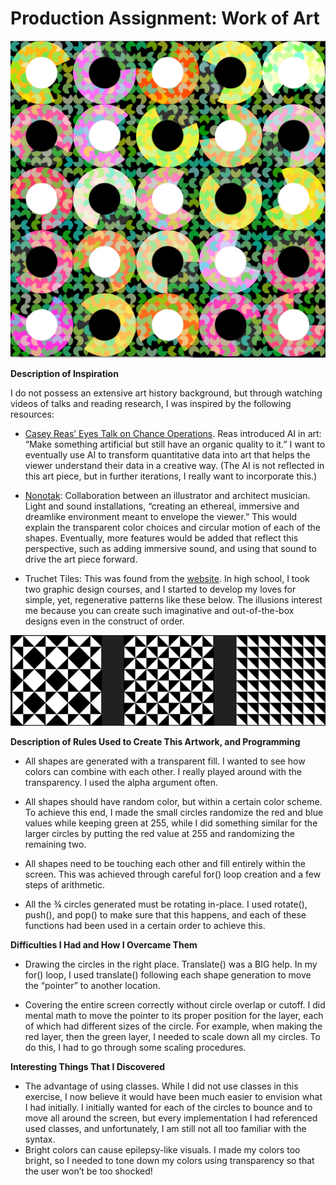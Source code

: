 # Production Assignment: Work of Art

![Yes](https://github.com/joshsanchez98/CreativeProgrammingAndElectronics/blob/master/July_13/my_image.png)

**Description of Inspiration**

I do not possess an extensive art history background, but through watching videos of talks and reading research, I was inspired by the following resources: 

- [Casey Reas’ Eyes Talk on Chance Operations](https://vimeo.com/45851523).  Reas introduced AI in art: “Make something artificial but still have an organic quality to it.”  I want to eventually use AI to transform quantitative data into art that helps the viewer understand their data in a creative way.  (The AI is not reflected in this art piece, but in further iterations, I really want to incorporate this.)

- [Nonotak](https://www.youtube.com/watch?v=UY7l_UgHhBQ): Collaboration between an illustrator and architect musician.  Light and sound installations, “creating an ethereal, immersive and dreamlike environment meant to envelope the viewer.”  This would explain the transparent color choices and circular motion of each of the shapes. Eventually, more features would be added that reflect this perspective, such as adding immersive sound, and using that sound to drive the art piece forward.

- Truchet Tiles: This was found from the [website](https://sites.google.com/site/desinv23summer2019/slides/patterns). In high school, I took two graphic design courses, and I started to develop my loves for simple, yet, regenerative patterns like these below.  The illusions interest me because you can create such imaginative and out-of-the-box designs even in the construct of order.  

![Yes](https://github.com/joshsanchez98/CreativeProgrammingAndElectronics/blob/master/July_13/truchet_tiles.png)

**Description of Rules Used to Create This Artwork, and Programming**

- All shapes are generated with a transparent fill. I wanted to see how colors can combine with each other. I really played around with the transparency.  I used the alpha argument often.

- All shapes should have random color, but within a certain color scheme. To achieve this end, I made the small circles randomize the red and blue values while keeping green at 255, while I did something similar for the larger circles by putting the red value at 255 and randomizing the remaining two.

- All shapes need to be touching each other and fill entirely within the screen.  This was achieved through careful for() loop creation and a few steps of arithmetic. 

- All the ¾ circles generated must be rotating in-place.  I used rotate(), push(), and pop() to make sure that this happens, and each of these functions had been used in a certain order to achieve this.

**Difficulties I Had and How I Overcame Them**

- Drawing the circles in the right place.  Translate()  was a BIG help.  In my for() loop, I used translate() following each shape generation to move the “pointer” to another location. 

- Covering the entire screen correctly without circle overlap or cutoff.  I did mental math to move the pointer to its proper position for the layer, each of which had different sizes of the circle.  For example, when making the red layer, then the green layer, I needed to scale down all my circles.  To do this, I had to go through some scaling procedures.

**Interesting Things That I Discovered**

- The advantage of using classes. While I did not use classes in this exercise, I now believe it would have been much easier to envision what I had initially.  I initially wanted for each of the circles to bounce and to move all around the screen, but every implementation I had referenced used classes, and unfortunately, I am still not all too familiar with the syntax. 
- Bright colors can cause epilepsy-like visuals.  I made my colors too bright, so I needed to tone down my colors using transparency so that the user won’t be too shocked!

